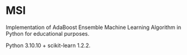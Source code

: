 # MSI
Implementation of AdaBoost Ensemble Machine Learning Algorithm in Python for educational purposes.

Python 3.10.10 + scikit-learn 1.2.2.
